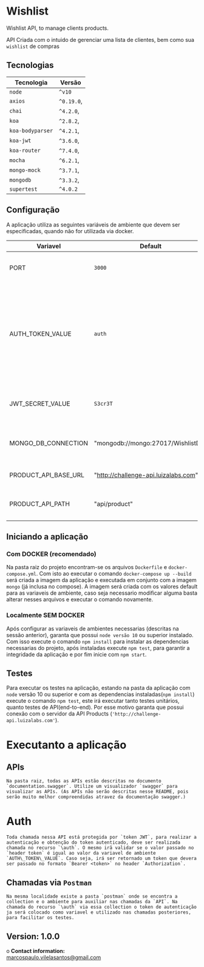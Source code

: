 # Wishlist
Wishlist API, to manage clients products.

API Criada com o intuido de gerenciar uma lista de clientes, bem como sua `wishlist` de compras

## Tecnologias
Tecnologia | Versão
--- | --- 
`node`| `^v10`
`axios`| `^0.19.0`,
`chai`| `^4.2.0`,
`koa`| `^2.8.2`,
`koa-bodyparser`| `^4.2.1`,
`koa-jwt`| `^3.6.0`,
`koa-router`| `^7.4.0`,
`mocha`| `^6.2.1`,
`mongo-mock`| `^3.7.1`,
`mongodb`| `^3.3.2`,
`supertest`| `^4.0.2`

## Configuração
A aplicação utiliza as seguintes variáveis de ambiente que devem ser especificadas, quando não for utilizada via docker.

Variavel | Default | Descrição
--- | --- | ----    
PORT | ```3000``` | Porta onde a aplicação ira receber os requests.
AUTH\_TOKEN\_VALUE | `auth` | Valor recebido no recurso `/auth` no `header: token`, que irá fazer a autenticação e retornar um token `JWT` para as seguintes requisições.
JWT\_SECRET\_VALUE | `S3cr3T` | Utilizado para assinatura e validação do `JWT`.
MONGO\_DB\_CONNECTION | "mongodb://mongo:27017/WishlistDB" | Url de conexão com a base de dados `MONGO`
PRODUCT\_API\_BASE\_URL | "http://challenge-api.luizalabs.com" | Url base para API de produtos
PRODUCT\_API\_PATH | "api/product" | Path de acesso da API de produtos

## Iniciando a aplicação 
### Com DOCKER (recomendado)
Na pasta raiz do projeto encontram-se os arquivos `Dockerfile` e `docker-compose.yml`. Com isto ao executar o comando `docker-compose up --build` será criada a imagem da aplicação e executada em conjunto com a imagem `mongo` (já inclusa no compose). A imagem será criada com os valores default para as variaveis de ambiente, caso seja necessario modificar alguma basta alterar nesses arquivos e executar o comando novamente.

### Localmente SEM DOCKER
Após configurar as variaveis de ambientes necessarias (descritas na sessão anterior), garanta que possui `node versão 10` ou superior instalado. Com isso execute o comando `npm install` para instalar as dependencias necessarias do projeto, após instaladas execute `npm test`, para garantir a integridade da aplicação e por fim inicie com `npm start`.

## Testes
Para executar os testes na aplicação, estando na pasta da aplicação com `node` versão 10 ou superior e com as dependencias instaladas(`npm install`) execute o comando
`npm test`, este irá executar tanto testes unitários, quanto testes de API(end-to-end). Por esse motivo garanta que possui conexão com o servidor da API Products (`'http://challenge-api.luizalabs.com'`).

# Executanto a aplicação
## APIs
    Na pasta raiz, todas as APIs estão descritas no documento `documentation.swagger`. Utilize um visualizador `swagger` para visualizar as APIs. (As APIs não serão descritas nesse README, pois serão muito melhor compreendidas atravez da documentação swagger.)

# Auth
    Toda chamada nessa API está protegida por `token JWT`, para realizar a autenticação e obtenção do token autenticado, deve ser realizada chamada no recurso `\auth`. O mesmo irã validar se o valor passado no `header token` é igual ao valor da variavel de ambiente `AUTH\_TOKEN\_VALUE`. Caso seja, irá ser retornado um token que devera ser passado no formato `Bearer <token>` no header `Authorization`.

## Chamadas via `Postman`
    Na mesma localidade existe a pasta `postman` onde se encontra a collection e o ambiente para auxiliar nas chamadas da `API`. Na chamada do recurso `\auth` via essa collection o token de autenticação ja será colocado como variavel e utilizado nas chamadas posteriores, para facilitar os testes.


## Version: 1.0.0
o
**Contact information:**  
marcospaulo.vilelasantos@gmail.com  